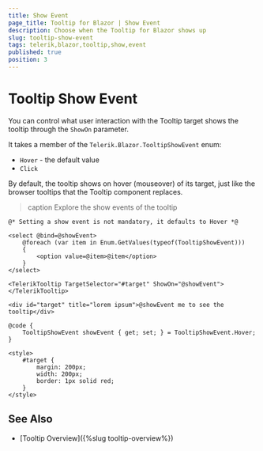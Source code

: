 ```yaml
---
title: Show Event
page_title: Tooltip for Blazor | Show Event
description: Choose when the Tooltip for Blazor shows up
slug: tooltip-show-event
tags: telerik,blazor,tooltip,show,event
published: true
position: 3
---
```


# Tooltip Show Event

You can control what user interaction with the Tooltip target shows the tooltip through the `ShowOn` parameter.

It takes a member of the `Telerik.Blazor.TooltipShowEvent` enum:

* `Hover` - the default value
* `Click`

By default, the tooltip shows on hover (mouseover) of its target, just like the browser tooltips that the Tooltip component replaces.

>caption Explore the show events of the tooltip

````CSHTML
@* Setting a show event is not mandatory, it defaults to Hover *@

<select @bind=@showEvent>
    @foreach (var item in Enum.GetValues(typeof(TooltipShowEvent)))
    {
        <option value=@item>@item</option>
    }
</select>

<TelerikTooltip TargetSelector="#target" ShowOn="@showEvent">
</TelerikTooltip>

<div id="target" title="lorem ipsum">@showEvent me to see the tooltip</div>

@code {
    TooltipShowEvent showEvent { get; set; } = TooltipShowEvent.Hover;
}

<style>
    #target {
        margin: 200px;
        width: 200px;
        border: 1px solid red;
    }
</style>
````


## See Also

* [Tooltip Overview]({%slug tooltip-overview%})

